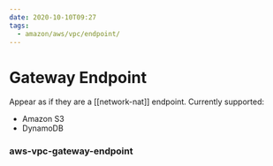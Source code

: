 ```yaml
---
date: 2020-10-10T09:27
tags:
  - amazon/aws/vpc/endpoint/
---
```


# Gateway Endpoint

Appear as if they are a [[network-nat]] endpoint. Currently supported:
* Amazon S3
* DynamoDB

### aws-vpc-gateway-endpoint